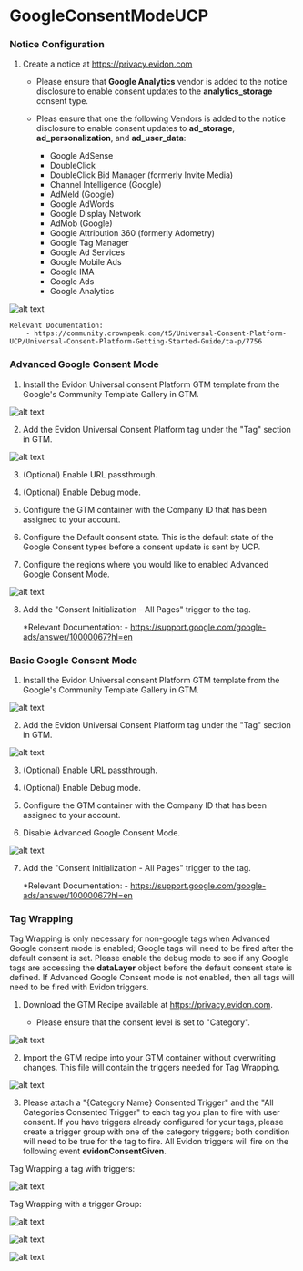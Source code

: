 # GoogleConsentModeUCP

### Notice Configuration

1. Create a notice at https://privacy.evidon.com

   * Please ensure that **Google Analytics** vendor is added to the notice disclosure to enable consent updates to the **analytics_storage** consent type.

   * Pleas ensure that one the following Vendors is added to the notice disclosure to enable consent updates to **ad_storage**, **ad_personalization**, and **ad_user_data**:

        - Google AdSense
        - DoubleClick
        - DoubleClick Bid Manager (formerly Invite Media)
        - Channel Intelligence (Google)
        - AdMeld (Google)
        - Google AdWords
        - Google Display Network
        - AdMob (Google)
        - Google Attribution 360 (formerly Adometry)
        - Google Tag Manager
        - Google Ad Services
        - Google Mobile Ads
        - Google IMA
        - Google Ads
        - Google Analytics

![alt text](https://github.com/justindeng21/GoogleConsentModeUCP/blob/main/images/NoticeDisclosure.png?raw=true)

    Relevant Documentation:
        - https://community.crownpeak.com/t5/Universal-Consent-Platform-UCP/Universal-Consent-Platform-Getting-Started-Guide/ta-p/7756




### Advanced Google Consent Mode

1. Install the Evidon Universal consent Platform GTM template from the Google's Community Template Gallery in GTM.

![alt text](https://github.com/justindeng21/GoogleConsentModeUCP/blob/main/images/CommunityGallary.png?raw=true)

2. Add the Evidon Universal Consent Platform tag under the "Tag" section in GTM.

![alt text](https://github.com/justindeng21/GoogleConsentModeUCP/blob/main/images/AddingNewTag.png?raw=true)

3. (Optional) Enable URL passthrough.
   
4. (Optional) Enable Debug mode.

5. Configure the GTM container with the Company ID that has been assigned to your account.

6. Configure the Default consent state. This is the default state of the Google Consent types before a consent update is sent by UCP.

7. Configure the regions where you would like to enabled Advanced Google Consent Mode.

![alt text](https://github.com/justindeng21/GoogleConsentModeUCP/blob/main/images/AdvancedConsentMode.png?raw=true)

8. Add the "Consent Initialization - All Pages" trigger to the tag.


    *Relevant Documentation: 
        - https://support.google.com/google-ads/answer/10000067?hl=en




### Basic Google Consent Mode

1. Install the Evidon Universal consent Platform GTM template from the Google's Community Template Gallery in GTM.

![alt text](https://github.com/justindeng21/GoogleConsentModeUCP/blob/main/images/CommunityGallary.png?raw=true)

2. Add the Evidon Universal Consent Platform tag under the "Tag" section in GTM.

![alt text](https://github.com/justindeng21/GoogleConsentModeUCP/blob/main/images/AddingNewTag.png?raw=true)

3. (Optional) Enable URL passthrough.
   
4.  (Optional) Enable Debug mode.

5. Configure the GTM container with the Company ID that has been assigned to your account.

6. Disable Advanced Google Consent Mode.

![alt text](https://github.com/justindeng21/GoogleConsentModeUCP/blob/main/images/BasicConsentMode.png?raw=true)

7. Add the "Consent Initialization - All Pages" trigger to the tag.


    *Relevant Documentation: 
        - https://support.google.com/google-ads/answer/10000067?hl=en





### Tag Wrapping

Tag Wrapping is only necessary for non-google tags when Advanced Google consent mode is enabled; Google tags will need to be fired after the default consent is set. Please enable the debug mode to see if any Google tags are accessing the **dataLayer** object before the default consent state is defined. If Advanced Google Consent mode is not enabled, then all tags will need to be fired with Evidon triggers.

1. Download the GTM Recipe available at https://privacy.evidon.com.

    * Please ensure that the consent level is set to "Category".

![alt text](https://github.com/justindeng21/GoogleConsentModeUCP/blob/main/images/GTMRecipe.png?raw=true)

2. Import the GTM recipe into your GTM container without overwriting changes. This file will contain the triggers needed for Tag Wrapping.

![alt text](https://github.com/justindeng21/GoogleConsentModeUCP/blob/main/images/ImportingTriggers.png?raw=true)

3. Please attach a "{Category Name} Consented Trigger" and the "All Categories Consented Trigger" to each tag you plan to fire with user consent. If you have triggers already configured for your tags, please create a trigger group with one of the category triggers; both condition will need to be true for the tag to fire. All Evidon triggers will fire on the following event **evidonConsentGiven**. 

Tag Wrapping a tag with triggers:


![alt text](https://github.com/justindeng21/GoogleConsentModeUCP/blob/main/images/exampleTriggers.png?raw=true)

Tag Wrapping with a trigger Group:


![alt text](https://github.com/justindeng21/GoogleConsentModeUCP/blob/main/images/TriggerGroup1.png?raw=true)


![alt text](https://github.com/justindeng21/GoogleConsentModeUCP/blob/main/images/TriggerGroup2.png?raw=true)


![alt text](https://github.com/justindeng21/GoogleConsentModeUCP/blob/main/images/TriggerGroup3.png?raw=true)
